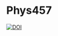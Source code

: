 # Phys457


[![DOI](https://zenodo.org/badge/400311314.svg)](https://zenodo.org/doi/10.5281/zenodo.12726176)

